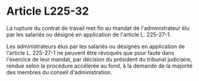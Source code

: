 # Article L225-32

La rupture du contrat de travail met fin au mandat de l'administrateur élu par les salariés ou désigné en application de l'article L. 225-27-1.

Les administrateurs élus par les salariés ou désignés en application de l'article L. 225-27-1 ne peuvent être révoqués que pour faute dans l'exercice de leur mandat, par décision du président du tribunal judiciaire, rendue selon la procédure accélérée au fond, à la demande de la majorité des membres du conseil d'administration.

